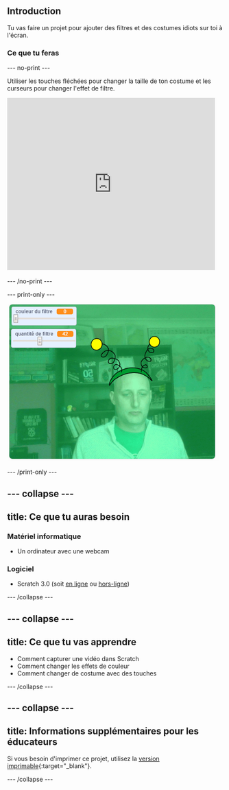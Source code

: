## Introduction

Tu vas faire un projet pour ajouter des filtres et des costumes idiots sur toi à l'écran.

### Ce que tu feras

--- no-print ---

Utiliser les touches fléchées pour changer la taille de ton costume et les curseurs pour changer l'effet de filtre. 

<iframe src="https://scratch.mit.edu/projects/384093522/embed" allowtransparency="true" width="485" height="402" frameborder="0" scrolling="no" allowfullscreen mark="crwd-mark"></iframe>

--- /no-print ---

--- print-only ---

![Projet terminé](images/final.png)

--- /print-only ---

--- collapse ---
---
title: Ce que tu auras besoin
---

### Matériel informatique

+ Un ordinateur avec une webcam

### Logiciel

+ Scratch 3.0 (soit [en ligne](http://rpf.io/scratchon) ou [hors-ligne](http://rpf.io/scratchoff))

--- /collapse ---

--- collapse ---
---
title: Ce que tu vas apprendre
---

- Comment capturer une vidéo dans Scratch
- Comment changer les effets de couleur
- Comment changer de costume avec des touches

--- /collapse ---

--- collapse ---
---
title: Informations supplémentaires pour les éducateurs
---

Si vous besoin d'imprimer ce projet, utilisez la [version imprimable](https://projects.raspberrypi.org/fr-FR/projects/scratchchat-filters/print){:target="_blank"}.

--- /collapse ---
